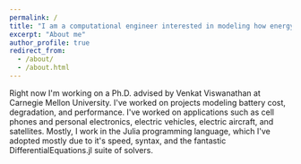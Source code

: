 ```yaml
---
permalink: /
title: "I am a computational engineer interested in modeling how energy storage systems interact with the world around them."
excerpt: "About me"
author_profile: true
redirect_from: 
  - /about/
  - /about.html
---
```


Right now I'm working on a Ph.D. advised by Venkat Viswanathan at Carnegie Mellon University. I've worked on projects modeling battery cost, degradation, and performance. I've worked on applications such as cell phones and personal electronics, electric vehicles, electric aircraft, and satellites. Mostly, I work in the Julia programming language, which I've adopted mostly due to it's speed, syntax, and the fantastic DifferentialEquations.jl suite of solvers.

